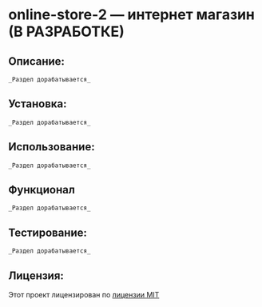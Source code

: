 # online-store-2 — интернет магазин (В РАЗРАБОТКЕ)

## Описание:

`_Раздел дорабатывается_`

## Установка:

`_Раздел дорабатывается_`

## Использование:

`_Раздел дорабатывается_`

## Функционал

`_Раздел дорабатывается_`


## Тестирование:

`_Раздел дорабатывается_`


## Лицензия:

Этот проект лицензирован по [лицензии MIT](LICENSE)